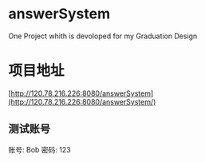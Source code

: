 # answerSystem
One Project whith is devoloped for my Graduation Design

# 项目地址
[http://120.78.216.226:8080/answerSystem](http://120.78.216.226:8080/answerSystem/)

## 测试账号
账号: Bob
密码: 123
